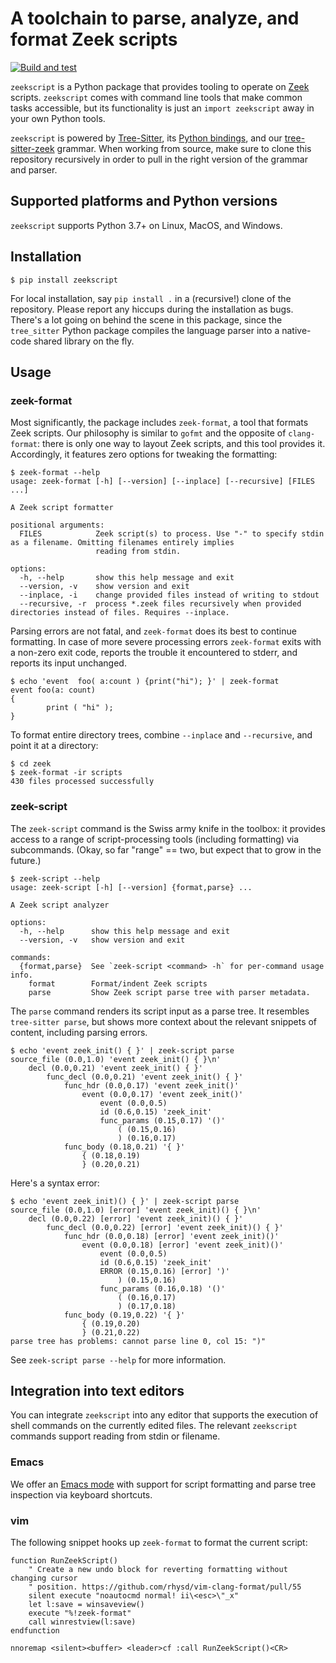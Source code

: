 # A toolchain to parse, analyze, and format Zeek scripts

[![Build and test](https://github.com/zeek/zeekscript/actions/workflows/build_wheels.yml/badge.svg)](https://github.com/zeek/zeekscript/actions/workflows/build_wheels.yml)

`zeekscript` is a Python package that provides tooling to operate on [Zeek](https://zeek.org)
scripts. `zeekscript` comes with command line tools that make common tasks accessible,
but its functionality is just an `import zeekscript` away in your own Python tools.

`zeekscript` is powered by [Tree-Sitter](https://tree-sitter.github.io/tree-sitter/),
its [Python bindings](https://github.com/tree-sitter/py-tree-sitter), and our
[tree-sitter-zeek](https://github.com/zeek/tree-sitter-zeek) grammar. When
working from source, make sure to clone this repository recursively in order
to pull in the right version of the grammar and parser.

## Supported platforms and Python versions

`zeekscript` supports Python 3.7+ on Linux, MacOS, and Windows.

## Installation

    $ pip install zeekscript

For local installation, say `pip install .` in a (recursive!) clone of the
repository. Please report any hiccups during the installation as bugs. There's a
lot going on behind the scene in this package, since the `tree_sitter` Python
package compiles the language parser into a native-code shared library on the
fly.

## Usage

### zeek-format

Most significantly, the package includes `zeek-format`, a tool that formats Zeek
scripts. Our philosophy is similar to `gofmt` and the opposite of
`clang-format`: there is only one way to layout Zeek scripts, and this tool
provides it. Accordingly, it features zero options for tweaking the formatting:

```
$ zeek-format --help
usage: zeek-format [-h] [--version] [--inplace] [--recursive] [FILES ...]

A Zeek script formatter

positional arguments:
  FILES            Zeek script(s) to process. Use "-" to specify stdin as a filename. Omitting filenames entirely implies
                   reading from stdin.

options:
  -h, --help       show this help message and exit
  --version, -v    show version and exit
  --inplace, -i    change provided files instead of writing to stdout
  --recursive, -r  process *.zeek files recursively when provided directories instead of files. Requires --inplace.
```

Parsing errors are not fatal, and `zeek-format` does its best to continue
formatting.  In case of more severe processing errors `zeek-format` exits with a
non-zero exit code, reports the trouble it encountered to stderr, and reports
its input unchanged.

```
$ echo 'event  foo( a:count ) {print("hi"); }' | zeek-format
event foo(a: count)
{
        print ( "hi" );
}
```

To format entire directory trees, combine `--inplace` and `--recursive`, and
point it at a directory:

```
$ cd zeek
$ zeek-format -ir scripts
430 files processed successfully
```

### zeek-script

The `zeek-script` command is the Swiss army knife in the toolbox: it provides
access to a range of script-processing tools (including formatting) via
subcommands. (Okay, so far "range" == two, but expect that to grow in the future.)

```
$ zeek-script --help
usage: zeek-script [-h] [--version] {format,parse} ...

A Zeek script analyzer

options:
  -h, --help      show this help message and exit
  --version, -v   show version and exit

commands:
  {format,parse}  See `zeek-script <command> -h` for per-command usage info.
    format        Format/indent Zeek scripts
    parse         Show Zeek script parse tree with parser metadata.
```

The `parse` command renders its script input as a parse tree. It resembles
`tree-sitter parse`, but shows more context about the relevant snippets of
content, including parsing errors.

```
$ echo 'event zeek_init() { }' | zeek-script parse
source_file (0.0,1.0) 'event zeek_init() { }\n'
    decl (0.0,0.21) 'event zeek_init() { }'
        func_decl (0.0,0.21) 'event zeek_init() { }'
            func_hdr (0.0,0.17) 'event zeek_init()'
                event (0.0,0.17) 'event zeek_init()'
                    event (0.0,0.5)
                    id (0.6,0.15) 'zeek_init'
                    func_params (0.15,0.17) '()'
                        ( (0.15,0.16)
                        ) (0.16,0.17)
            func_body (0.18,0.21) '{ }'
                { (0.18,0.19)
                } (0.20,0.21)
```

Here's a syntax error:

```
$ echo 'event zeek_init)() { }' | zeek-script parse
source_file (0.0,1.0) [error] 'event zeek_init)() { }\n'
    decl (0.0,0.22) [error] 'event zeek_init)() { }'
        func_decl (0.0,0.22) [error] 'event zeek_init)() { }'
            func_hdr (0.0,0.18) [error] 'event zeek_init)()'
                event (0.0,0.18) [error] 'event zeek_init)()'
                    event (0.0,0.5)
                    id (0.6,0.15) 'zeek_init'
                    ERROR (0.15,0.16) [error] ')'
                        ) (0.15,0.16)
                    func_params (0.16,0.18) '()'
                        ( (0.16,0.17)
                        ) (0.17,0.18)
            func_body (0.19,0.22) '{ }'
                { (0.19,0.20)
                } (0.21,0.22)
parse tree has problems: cannot parse line 0, col 15: ")"
```

See `zeek-script parse --help` for more information.

## Integration into text editors

You can integrate `zeekscript` into any editor that supports the execution of
shell commands on the currently edited files. The relevant `zeekscript` commands
support reading from stdin or filename.

### Emacs

We offer an [Emacs mode](https://github.com/zeek/emacs-zeek-mode) with support
for script formatting and parse tree inspection via keyboard shortcuts.

### vim

The following snippet hooks up `zeek-format` to format the current script:

```
function RunZeekScript()
    " Create a new undo block for reverting formatting without changing cursor
    " position. https://github.com/rhysd/vim-clang-format/pull/55
    silent execute "noautocmd normal! ii\<esc>\"_x"
    let l:save = winsaveview()
    execute "%!zeek-format"
    call winrestview(l:save)
endfunction

nnoremap <silent><buffer> <leader>cf :call RunZeekScript()<CR>
```
